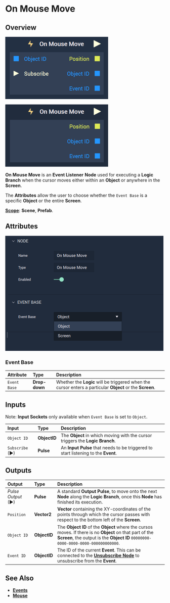 # On Mouse Move

## Overview

![The On Mouse Move Node with Object base.](../../../.gitbook/assets/node-on-mouse-move-objbase.png)

![The On Mouse Move Node with Screen base.](../../../.gitbook/assets/node-on-mouse-move-scrbase.png)

**On Mouse Move** is an **Event Listener** **Node** used for executing a **Logic Branch** when the cursor moves either within an **Object** or anywhere in the **Screen**.

The **Attributes** allow the user to choose whether the `Event Base` is a specific **Object** or the entire **Screen**.

[**Scope**](../../overview.md#scopes): **Scene**, **Prefab**.

## Attributes

![The On Mouse Move Node Attributes.](../../../.gitbook/assets/node-on-mouse-move-attri.png)

### Event Base

| Attribute | Type | Description |
| :--- | :--- | :--- |
| `Event Base` | **Drop-down** | Whether the **Logic** will be triggered when the cursor enters a particular **Object** or the **Screen**.  |

## Inputs

Note: **Input Sockets** only available when `Event Base` is set to `Object`.

| Input | Type | Description |
| :--- | :--- | :--- |
|`Object ID` | **ObjectID** | The **Object** in which moving with the cursor triggers the **Logic Branch**. |
| `Subscribe` (►)|**Pulse** | An **Input Pulse** that needs to be triggered to start listening to the **Event**. |

## Outputs

| Output | Type | Description |
| :--- | :--- | :--- |
| _Pulse Output_ \(►\) | **Pulse** | A standard **Output Pulse**, to move onto the next **Node** along the **Logic Branch**, once this **Node** has finished its execution. |
| `Position` | **Vector2** | **Vector** containing the XY-coordinates of the points through which the cursor passes with respect to the bottom left of the **Screen**. |
| `Object ID` | **ObjectID** | The **Object ID** of the **Object** where the cursos moves. If there is no **Object** on that part of the **Screen**, the output is the **Object ID** `00000000-0000-0000-0000-000000000000`.  |
|`Event ID`| **ObjectID**| The ID of the current **Event**. This can be connected to the [**Unsubscribe Node**](../unsubscribe.md) to unsubscribe from the **Event**.|

## See Also

* [**Events**](../)
* [**Mouse**](./)

